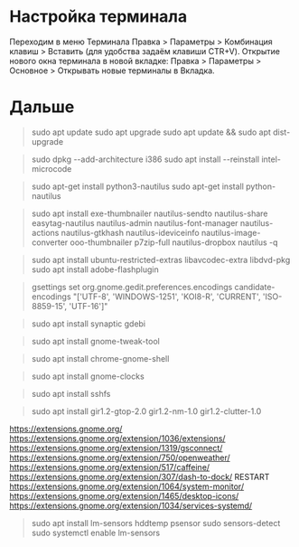 # Настройка терминала
Переходим в меню Терминала Правка > Параметры > Комбинация клавиш > Вставить (для удобства задаём клавиши CTR+V).
Открытие нового окна терминала в новой вкладке: Правка > Параметры > Основное > Открывать новые терминалы в Вкладка.

# Дальше

> sudo apt update
> sudo apt upgrade
> sudo apt update && sudo apt dist-upgrade

> sudo dpkg --add-architecture i386
> sudo apt install --reinstall intel-microcode

> sudo apt-get install python3-nautilus
> sudo apt-get install python-nautilus

> sudo apt install exe-thumbnailer nautilus-sendto nautilus-share easytag-nautilus nautilus-admin nautilus-font-manager nautilus-actions nautilus-gtkhash nautilus-ideviceinfo nautilus-image-converter ooo-thumbnailer p7zip-full nautilus-dropbox
> nautilus -q
 
> sudo apt install ubuntu-restricted-extras libavcodec-extra libdvd-pkg
> sudo apt install adobe-flashplugin

> gsettings set org.gnome.gedit.preferences.encodings candidate-encodings "['UTF-8', 'WINDOWS-1251', 'KOI8-R', 'CURRENT', 'ISO-8859-15', 'UTF-16']"

> sudo apt install synaptic gdebi

> sudo apt install gnome-tweak-tool

> sudo apt install chrome-gnome-shell

> sudo apt install gnome-clocks

> sudo apt install sshfs

> sudo apt install gir1.2-gtop-2.0 gir1.2-nm-1.0 gir1.2-clutter-1.0

https://extensions.gnome.org/
https://extensions.gnome.org/extension/1036/extensions/
https://extensions.gnome.org/extension/1319/gsconnect/
https://extensions.gnome.org/extension/750/openweather/
https://extensions.gnome.org/extension/517/caffeine/
https://extensions.gnome.org/extension/307/dash-to-dock/
RESTART
https://extensions.gnome.org/extension/1064/system-monitor/
https://extensions.gnome.org/extension/1465/desktop-icons/
https://extensions.gnome.org/extension/1034/services-systemd/

> sudo apt install lm-sensors hddtemp psensor
> sudo sensors-detect
> sudo systemctl enable lm-sensors


